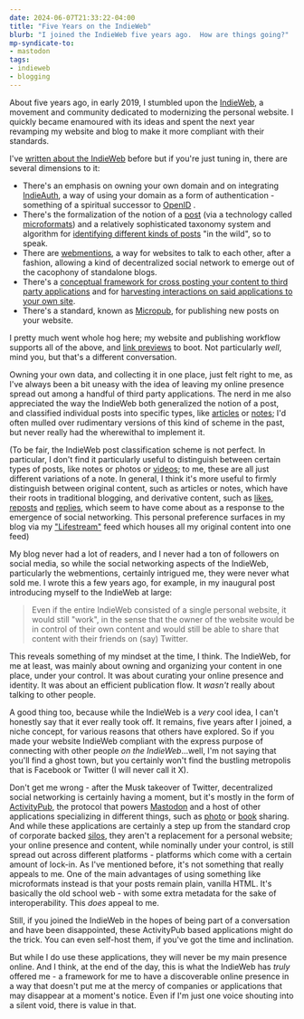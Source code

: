 ```yaml
---
date: 2024-06-07T21:33:22-04:00
title: "Five Years on the IndieWeb"
blurb: "I joined the IndieWeb five years ago.  How are things going?"
mp-syndicate-to:
- mastodon
tags: 
- indieweb
- blogging
---
```


About five years ago, in early 2019, I stumbled upon the [IndieWeb][1], a
movement and community dedicated to modernizing the personal website.  I
quickly became enamoured with its ideas and spent the next year revamping my
website and blog to make it more compliant with their standards.

I've [written about the IndieWeb][26] before but if you're just tuning in,
there are several dimensions to it:

 * There's an emphasis on owning your own domain and on integrating
   [IndieAuth][2], a way of using your domain as a form of authentication -
   something of a spiritual successor to [OpenID][3] .
 * There's the formalization of the notion of a [post][4] (via a technology
   called [microformats][5]) and a relatively sophisticated taxonomy system
   and algorithm for [identifying different kinds of posts][6] "in the
   wild", so to speak.
 * There are [webmentions][7], a way for websites to talk to each other,
   after a fashion, allowing a kind of decentralized social network to
   emerge out of the cacophony of standalone blogs.
 * There's a [conceptual framework for cross posting your content to third
   party applications][8] and for [harvesting interactions on said applications
   to your own site][9].
 * There's a standard, known as [Micropub][10], for publishing new posts on
   your website.

I pretty much went whole hog here; my website and publishing workflow
supports all of the above, and [link previews][12] to boot.  Not
particularly *well*, mind you, but that's a different conversation.

Owning your own data, and collecting it in one place, just felt right to me,
as I've always been a bit uneasy with the idea of leaving my online presence
spread out among a handful of third party applications.  The nerd in me also
appreciated the way the IndieWeb both generalized the notion of a post, and
classified individual posts into specific types, like [articles][15] or
[notes][14]; I'd often mulled over rudimentary versions of this kind of
scheme in the past, but never really had the wherewithal to implement it.

(To be fair, the IndieWeb post classification scheme is not perfect.  In
particular, I don't find it particularly useful to distinguish between
certain types of posts, like notes or photos or [videos][16]; to me, these
are all just different variations of a note.  In general, I think it's more
useful to firmly distinguish between original content, such as articles or
notes, which have their roots in traditional blogging, and derivative
content, such as [likes][17], [reposts][18] and [replies][19], which seem to
have come about as a response to the emergence of social networking.  This
personal preference surfaces in my blog via my ["Lifestream"][20] feed which
houses all my original content into one feed)

My blog never had a lot of readers, and I never had a ton of followers on
social media, so while the social networking aspects of the IndieWeb,
particularly the webmentions, certainly intrigued me, they were never what
sold me.  I wrote this a few years ago, for example, in my inaugural post
introducing myself to the IndieWeb at large:

> Even if the entire IndieWeb consisted of a single personal website, it
> would still "work", in the sense that the owner of the website would be in
> control of their own content and would still be able to share that content
> with their friends on (say) Twitter.

This reveals something of my mindset at the time, I think.  The IndieWeb,
for me at least, was mainly about owning and organizing your content in one
place, under your control.  It was about curating your online presence and
identity.  It was about an efficient publication flow.  It *wasn't* really
about talking to other people.

A good thing too, because while the IndieWeb is a *very* cool idea, I can't
honestly say that it ever really took off.  It remains, five years after I
joined, a niche concept, for various reasons that others have explored.  So
if you made your website IndieWeb compliant with the express purpose of
connecting with other people *on the IndieWeb*...well, I'm not saying that
you'll find a ghost town, but you certainly won't find the bustling
metropolis that is Facebook or Twitter (I will never call it X).

Don't get me wrong - after the Musk takeover of Twitter, decentralized
social networking is certainly having a moment, but it's mostly in the form
of [ActivityPub][21], the protocol that powers [Mastodon][22] and a host of
other applications specializing in different things, such as [photo][23] or
[book][24] sharing.  And while these applications are certainly a step up
from the standard crop of corporate backed [silos][25], they aren't a
replacement for a personal website; your online presence and content, while
nominally under your control, is still spread out across different
platforms - platforms which come with a certain amount of lock-in.  As I've
mentioned before, it's not something that really appeals to me.  One of the
main advantages of using something like microformats instead is that your
posts remain plain, vanilla HTML.  It's basically the old school web - with
some extra metadata for the sake of interoperability.  This *does* appeal to
me.

Still, if you joined the IndieWeb in the hopes of being part of a
conversation and have been disappointed, these ActivityPub based
applications might do the trick.  You can even self-host them, if you've got
the time and inclination.

But while I do use these applications, they will never be my main presence
online.  And I think, at the end of the day, this is what the IndieWeb has
*truly* offered me - a framework for me to have a discoverable online
presence in a way that doesn't put me at the mercy of companies or
applications that may disappear at a moment's notice.  Even if I'm just one
voice shouting into a silent void, there is value in that.

[1]: https://indieweb.org/IndieWeb
[2]: https://indieweb.org/IndieAuth
[3]: https://indieweb.org/OpenID
[4]: https://indieweb.org/post
[5]: https://indieweb.org/microformats
[6]: https://indieweb.org/post-type-discovery
[7]: https://indieweb.org/Webmention
[8]: https://indieweb.org/POSSE
[9]: https://indieweb.org/backfeed
[10]: https://indieweb.org/Micropub
[12]: https://indieweb.org/link-preview
[13]: https://indieweb.org/photo
[14]: https://indieweb.org/note
[15]: https://indieweb.org/article
[16]: https://indieweb.org/video
[17]: https://indieweb.org/like
[18]: https://indieweb.org/repost
[19]: https://indieweb.org/reply
[20]: /posts/lifestream/
[21]: https://www.w3.org/TR/activitypub/
[22]: https://joinmastodon.org/
[23]: https://pixelfed.org/
[24]: https://bookwyrm.social/
[25]: https://indieweb.org/silo
[26]: /posts/articles/tags/indieweb
